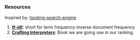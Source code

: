 ### Resources

Inspired by: [tsoding-search-engine](https://www.youtube.com/watch?v=hm5xOJiVEeg&list=WL&index=37)

1) **[tf-idf](https://en.wikipedia.org/wiki/Tf%E2%80%93idf)**: short for term frequency-inverse document frequency
2) **[Crafting Interpreters](https://github.com/munificent/craftinginterpreters/tree/master)**: Book we are going use in our ranking.
